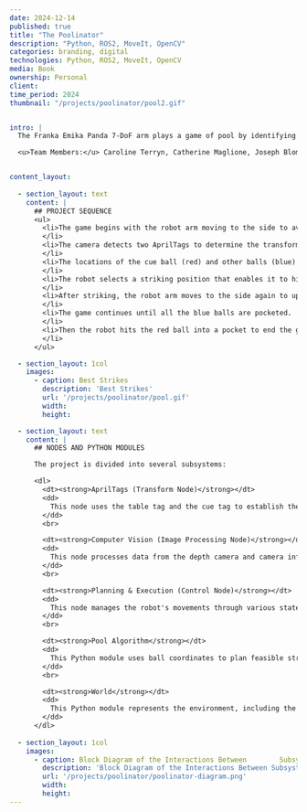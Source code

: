 ```yaml
---
date: 2024-12-14
published: true
title: "The Poolinator"
description: "Python, ROS2, MoveIt, OpenCV"
categories: branding, digital
technologies: Python, ROS2, MoveIt, OpenCV
media: Book
ownership: Personal
client:
time_period: 2024
thumbnail: "/projects/poolinator/pool2.gif"


intro: |
  The Franka Emika Panda 7-DoF arm plays a game of pool by identifying balls and hitting them into pockets.

  <u>Team Members:</u> Caroline Terryn, Catherine Maglione, Joseph Blom, Logan Boswell


content_layout:
  
  - section_layout: text
    content: |
      ## PROJECT SEQUENCE
      <ul>
        <li>The game begins with the robot arm moving to the side to avoid obscuring the table.
        </li>
        <li>The camera detects two AprilTags to determine the transformations of the table, the cue, the end-effector, and the camera, all relative to the base of the Franka.
        </li>
        <li>The locations of the cue ball (red) and other balls (blue) are updated, and these coordinates are fed into the pool algorithm.
        </li>
        <li>The robot selects a striking position that enables it to hit the cue ball and pocket another ball.
        </li>
        <li>After striking, the robot arm moves to the side again to update the new positions of the balls.
        </li>
        <li>The game continues until all the blue balls are pocketed.
        </li>
        <li>Then the robot hits the red ball into a pocket to end the game.
        </li>
      </ul>

  - section_layout: 1col
    images:
      - caption: Best Strikes
        description: 'Best Strikes'
        url: '/projects/poolinator/pool.gif'
        width:
        height:

  - section_layout: text
    content: |
      ## NODES AND PYTHON MODULES

      The project is divided into several subsystems:

      <dl>
        <dt><strong>AprilTags (Transform Node)</strong></dt>
        <dd>
          This node uses the table tag and the cue tag to establish the relationship between various coordinate frames (camera, end-effector, table, etc.) to build a TF tree.
        </dd>
        <br>

        <dt><strong>Computer Vision (Image Processing Node)</strong></dt>
        <dd>
          This node processes data from the depth camera and camera info topics to locate the cue ball (red ball) and other balls on the pool table. It integrates OpenCV and ROS2 for image processing and publishes the detected ball positions as TF frames for use in robot control and planning.
        </dd>
        <br>

        <dt><strong>Planning & Execution (Control Node)</strong></dt>
        <dd>
          This node manages the robot's movements through various states, such as striking, standby, and home positions.
        </dd>
        <br>

        <dt><strong>Pool Algorithm</strong></dt>
        <dd>
          This Python module uses ball coordinates to plan feasible striking positions for the robot.
        </dd>
        <br>

        <dt><strong>World</strong></dt>
        <dd>
          This Python module represents the environment, including the table, Franka's platform, and the ceiling-mounted camera. It ensures the robot's path planning avoids obstacles by maintaining spatial relationships and tracking key elements like table corners, pockets, and ball positions using TF transforms.
        </dd>
      </dl>
  
  - section_layout: 1col
    images:
      - caption: Block Diagram of the Interactions Between        Subsystems
        description: 'Block Diagram of the Interactions Between Subsystems'
        url: '/projects/poolinator/poolinator-diagram.png'
        width:
        height:
---
```

